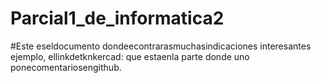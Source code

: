 # Parcial1_de_informatica2
#Este eseldocumento dondeecontrarasmuchasindicaciones interesantes
ejemplo, ellinkdetknkercad:
que estaenla parte donde uno ponecomentariosengithub.
